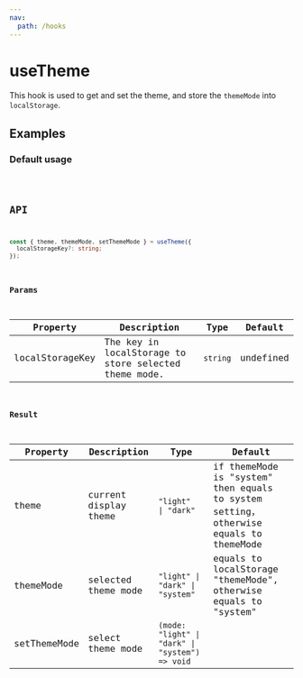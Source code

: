 ```yaml
---
nav:
  path: /hooks
---
```


# useTheme

This hook is used to get and set the theme, and store the `themeMode` into `localStorage`.

## Examples

### Default usage

<code src="./demo/demo1.tsx" />

## API

```typescript
const { theme, themeMode, setThemeMode } = useTheme({
  localStorageKey?: string;
});
```

### Params

| Property        | Description                                           | Type     | Default   |
| --------------- | ----------------------------------------------------- | -------- | --------- |
| localStorageKey | The key in localStorage to store selected theme mode. | `string` | undefined |

### Result

| Property     | Description           | Type                                            | Default                                                                               |
| ------------ | --------------------- | ----------------------------------------------- | ------------------------------------------------------------------------------------- |
| theme        | current display theme | `"light"   \| "dark"`                           | if themeMode is "system" then equals to system setting，otherwise equals to themeMode |
| themeMode    | selected theme mode   | `"light" \| "dark" \| "system"`                 | equals to localStorage "themeMode", otherwise equals to "system"                      |
| setThemeMode | select theme mode     | `(mode: "light" \| "dark" \| "system") => void` |                                                                                       |
